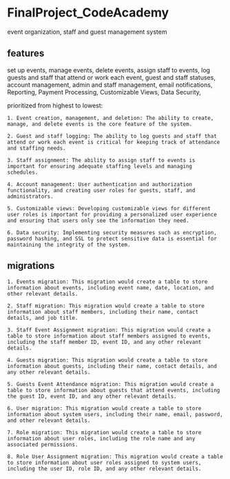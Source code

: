 # FinalProject_CodeAcademy

event organization, staff and guest management system

## features
set up events, manage events, delete events,
assign staff to events, 
log guests and staff that attend or work each event,
guest and staff statuses,
account management,
admin and staff management,
email notifications,
Reporting,
Payment Processing,
Customizable Views,
Data Security,


prioritized from highest to lowest:

    1. Event creation, management, and deletion: The ability to create, manage, and delete events is the core feature of the system.

    2. Guest and staff logging: The ability to log guests and staff that attend or work each event is critical for keeping track of attendance and staffing needs.

    3. Staff assignment: The ability to assign staff to events is important for ensuring adequate staffing levels and managing schedules.

    4. Account management: User authentication and authorization functionality, and creating user roles for guests, staff, and administrators.

    5. Customizable views: Developing customizable views for different user roles is important for providing a personalized user experience and ensuring that users only see the information they need.

    6. Data security: Implementing security measures such as encryption, password hashing, and SSL to protect sensitive data is essential for maintaining the integrity of the system.



## migrations
    1. Events migration: This migration would create a table to store information about events, including event name, date, location, and other relevant details.

    2. Staff migration: This migration would create a table to store information about staff members, including their name, contact details, and job title.

    3. Staff Event Assignment migration: This migration would create a table to store information about staff members assigned to events, including the staff member ID, event ID, and any other relevant details.

    4. Guests migration: This migration would create a table to store information about guests, including their name, contact details, and any other relevant details.

    5. Guests Event Attendance migration: This migration would create a table to store information about guests that attend events, including the guest ID, event ID, and any other relevant details.

    6. User migration: This migration would create a table to store information about system users, including their name, email, password, and other relevant details.

    7. Role migration: This migration would create a table to store information about user roles, including the role name and any associated permissions.

    8. Role User Assignment migration: This migration would create a table to store information about user roles assigned to system users, including the user ID, role ID, and any other relevant details.
